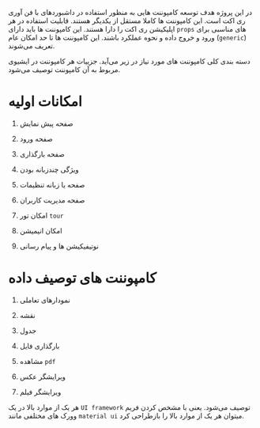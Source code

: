 در این پروژه هدف توسعه کامپوننت هایی به منظور استفاده در داشبوردهای با فن آوری ری اکت است. این کامپوننت ها کاملا مستقل از یکدیگر هستند. قابلیت استفاده در هر اپلیکیشن ری اکت را دارا هستند. این کامپوننت ها باید دارای `props` های مناسبی برای ورود و خروج داده و 
نحوه عملکرد باشند. 
این کامپوننت ها تا حد امکان عام (‍‍‍‍‍‍‍‍`generic`) تعریف می‌شوند.

دسته بندی کلی کامپوننت های مورد نیاز در زیر می‌آید. جزییات هر کامپوننت در ایشیوی مربوط به آن کامپوننت توصیف می‌شود.


# امکانات اولیه

1. صفحه پیش نمایش

2. صفحه ورود

3. صفحه بارگذاری

4. ویژگی چندزبانه بودن

5. صفحه یا زبانه تنظیمات

6. صفحه مدیریت کاربران

7. امکان تور `tour`

8. امکان انیمیشن

9. نوتیفیکیشن ها و پیام رسانی


# کامپوننت های توصیف داده

1. نمودارهای تعاملی

2. نقشه

3. جدول

4. بارگذاری فایل

5. مشاهده `pdf`

6. ویرایشگر عکس

7. ویرایشگر فیلم

هر یک از موارد بالا در یک `UI framework` توصیف می‌شود. یعنی با مشخص کردن فریم وورک های مختلفی مانند `material ui` میتوان 
هر یک از موارد بالا را بازطراحی کرد. 

